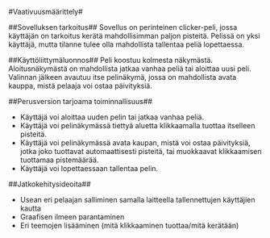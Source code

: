 #Vaativuusmäärittely#

##Sovelluksen tarkoitus##
Sovellus on perinteinen clicker-peli, jossa käyttäjän on tarkoitus kerätä mahdollisimman paljon pisteitä. Pelissä on yksi käyttäjä, mutta 
tilanne tulee olla mahdollista tallentaa peliä lopettaessa.

##Käyttöliittymäluonnos##
Peli koostuu kolmesta näkymästä. Aloitusnäkymästä on mahdollista jatkaa vanhaa peliä tai aloittaa uusi peli. Valinnan jälkeen avautuu itse pelinäkymä,
jossa on mahdollista avata kauppa, mistä pelaaja voi ostaa päivityksiä.

##Perusversion tarjoama toiminnallisuus##
- Käyttäjä voi aloittaa uuden pelin tai jatkaa vanhaa peliä.
- Käyttäjä voi pelinäkymässä tiettyä aluetta klikkaamalla tuottaa itselleen pisteitä.
- Käyttäjä voi pelinäkymässä avata kaupan, mistä voi ostaa päivityksiä, jotka joko tuottavat automaattisesti pisteitä,
  tai muokkaavat klikkaamisen tuottamaa pistemäärää.
- Käyttäjä voi lopettaessaan tallentaa pelin.

##Jatkokehitysideoita##

- Usean eri pelaajan salliminen samalla laitteella tallennettujen käyttäjien kautta
- Graafisen ilmeen parantaminen
- Eri teemojen lisääminen (mitä klikkaaminen tuottaa/mitä kerätään)
